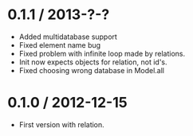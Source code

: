 0.1.1 / 2013-?-?
==================

  * Added multidatabase support
  * Fixed element name bug
  * Fixed problem with infinite loop made by relations.
  * Init now expects objects for relation, not id's.
  * Fixed choosing wrong database in Model.all

0.1.0 / 2012-12-15
==================

  * First version with relation.
